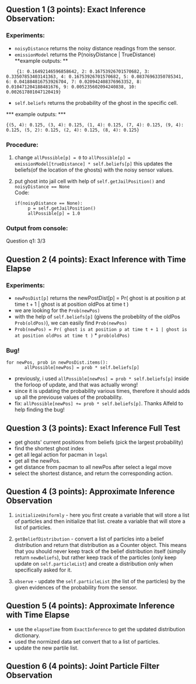 ## Question 1 (3 points): Exact Inference Observation:

### Experiments:  
- `noisyDistance` returns the noisy distance readings from the sensor.  
- `emissionModel` returns the P(noisyDistance | TrueDistance)  
	**example outputs: **   

```   
	{1: 0.16492146596858642, 2: 0.16753926701570682, 3: 0.33507853403141363, 4: 0.16753926701570682, 5: 0.08376963350785341, 6: 0.041884816753926704, 7: 0.020942408376963352, 8: 0.010471204188481676, 9: 0.005235602094240838, 10: 0.002617801047120419} 
```   
- `self.beliefs` returns the probability of the ghost in the specific cell. 

*** example outputs: ***

```
{(5, 4): 0.125, (3, 4): 0.125, (1, 4): 0.125, (7, 4): 0.125, (9, 4): 0.125, (5, 2): 0.125, (2, 4): 0.125, (8, 4): 0.125}
```	

### Procedure:
1. change `allPossible[p] = 0` to `allPossible[p] = emissionModel[trueDistance] * self.beliefs[p]` this updates the beliefs(of the location of the ghosts) with the noisy sensor values.
2. put ghost into jail cell with help of `self.getJailPosition()` and `noisyDistance == None`  
   Code:
    
   ```
   if(noisyDistance == None):
        p = self.getJailPosition()
        allPossible[p] = 1.0
   ```
### Output from console:
Question q1: 3/3 


## Question 2 (4 points): Exact Inference with Time Elapse

### Experiments: 
- `newPosDist[p]` returns the newPostDist[p] = Pr( ghost is at position p at time t + 1 | ghost is at position oldPos at time t )
- we are looking for the `Prob(newPos)`
- with the help of `self.beliefs[p]` (givens the probeblity of the oldPos `Prob(oldPos)`), we can easily find `Prob(newPos)`
- `Prob(newPos) = Pr( ghost is at position p at time t + 1 | ghost is at position oldPos at time t )` * `prob(oldPos)`
### Bug!

```
for newPos, prob in newPosDist.items():
       allPossible[newPos] = prob * self.beliefs[p]
```
- previously, i used `allPossible[newPos] = prob * self.beliefs[p]` inside the forloop of update, and that was actually wrong!
- since it is updating the probability various times, therefore it should adds up all the previouse values of the probability. 
- fix: `allPossible[newPos] += prob * self.beliefs[p]`. Thanks Alfeld to help finding the bug!


## Question 3 (3 points): Exact Inference Full Test

- get ghosts' current positions from beliefs (pick the largest probability)
- find the shortest ghost index
- get all legal action for pacman in `legal`
- get all the newPos.
- get distance from pacman to all newPos after select a legal move
- select the shortest distance, and return the corresponding action. 


## Question 4 (3 points): Approximate Inference Observation


1. `initializeUniformly` - here you first create a variable that will store a list of particles and then initialize that list. create a variable that will store a list of particles.
 
2. `getBeliefDistribution` - convert a list of particles into a belief distribution and return that distribution as a Counter object. This means that you should never keep track of the belief distribution itself (simplly return `newBeliefs`), but rather keep track of the particles (only keep update on `self.particleList`) and create a distribution only when specifically asked for it.
 
3. `observe` - update the `self.particleList` (the list of the particles) by the given evidences of the probability from the sensor. 


## Question 5 (4 points): Approximate Inference with Time Elapse

- use the `elapseTime` from `ExactInference` to get the updated distribution dictionary. 
- used the normized data set convert that to a list of particles.
- update the new partile list.


## Question 6 (4 points): Joint Particle Filter Observation

 
  

